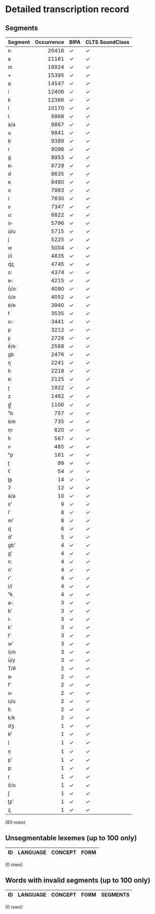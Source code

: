 
# Detailed transcription record

## Segments

| Segment | Occurrence | BIPA | CLTS SoundClass |
|:----------|-------------:|:-------|:------------------|
| n | 26416 | ✓ | ✓ |
| a | 21161 | ✓ | ✓ |
| m | 16924 | ✓ | ✓ |
| + | 15395 | ✓ | ✓ |
| aː | 14547 | ✓ | ✓ |
| i | 12406 | ✓ | ✓ |
| k | 12366 | ✓ | ✓ |
| l | 10170 | ✓ | ✓ |
| t | 9968 | ✓ | ✓ |
| á/a | 9867 | ✓ | ✓ |
| u | 9841 | ✓ | ✓ |
| b | 9389 | ✓ | ✓ |
| r | 9096 | ✓ | ✓ |
| g | 8953 | ✓ | ✓ |
| e˞ | 8729 | ✓ | ✓ |
| d | 8635 | ✓ | ✓ |
| e | 8480 | ✓ | ✓ |
| o | 7983 | ✓ | ✓ |
| iː | 7630 | ✓ | ✓ |
| s | 7347 | ✓ | ✓ |
| uː | 6822 | ✓ | ✓ |
| o˞ | 5796 | ✓ | ✓ |
| ú/u | 5715 | ✓ | ✓ |
| j | 5225 | ✓ | ✓ |
| w | 5004 | ✓ | ✓ |
| í/i | 4835 | ✓ | ✓ |
| ɖʐ | 4745 | ✓ | ✓ |
| oː | 4374 | ✓ | ✓ |
| e˞ː | 4215 | ✓ | ✓ |
| ṓ/oː | 4090 | ✓ | ✓ |
| ó/o | 4052 | ✓ | ✓ |
| é/e | 3940 | ✓ | ✓ |
| f | 3535 | ✓ | ✓ |
| o˞ː | 3441 | ✓ | ✓ |
| p | 3212 | ✓ | ✓ |
| ʂ | 2728 | ✓ | ✓ |
| ḗ/eː | 2568 | ✓ | ✓ |
| gb | 2476 | ✓ | ✓ |
| ŋ | 2241 | ✓ | ✓ |
| h | 2218 | ✓ | ✓ |
| eː | 2125 | ✓ | ✓ |
| ɽ | 1922 | ✓ | ✓ |
| z | 1462 | ✓ | ✓ |
| ɠ̥ | 1106 | ✓ | ✓ |
| ⁿb | 757 | ✓ | ✓ |
| è/e | 735 | ✓ | ✓ |
| m̩ | 620 | ✓ | ✓ |
| ɦ | 567 | ✓ | ✓ |
| v | 465 | ✓ | ✓ |
| ⁿp | 161 | ✓ | ✓ |
| ʈ | 99 | ✓ | ✓ |
| ʕ | 54 | ✓ | ✓ |
| ʈʂ | 14 | ✓ | ✓ |
| ʔ | 12 | ✓ | ✓ |
| à/a | 10 | ✓ | ✓ |
| sʼ | 9 | ✓ | ✓ |
| l’ | 8 | ✓ | ✓ |
| m’ | 8 | ✓ | ✓ |
| ɖ | 6 | ✓ | ✓ |
| d’ | 5 | ✓ | ✓ |
| gb’ | 4 | ✓ | ✓ |
| g’ | 4 | ✓ | ✓ |
| nː | 4 | ✓ | ✓ |
| n’ | 4 | ✓ | ✓ |
| r’ | 4 | ✓ | ✓ |
| ì/i | 4 | ✓ | ✓ |
| ⁿk | 4 | ✓ | ✓ |
| a˞ː | 3 | ✓ | ✓ |
| b’ | 3 | ✓ | ✓ |
| i˞ | 3 | ✓ | ✓ |
| kʼ | 3 | ✓ | ✓ |
| tʼ | 3 | ✓ | ✓ |
| w’ | 3 | ✓ | ✓ |
| ò/o | 3 | ✓ | ✓ |
| ǘ/y | 3 | ✓ | ✓ |
| T/θ | 2 | ✓ | ✓ |
| a˞ | 2 | ✓ | ✓ |
| fʼ | 2 | ✓ | ✓ |
| u˞ | 2 | ✓ | ✓ |
| ù/u | 2 | ✓ | ✓ |
| ɓ | 2 | ✓ | ✓ |
| ḳ/k | 2 | ✓ | ✓ |
| dʒ | 1 | ✓ | ✓ |
| kʲ | 1 | ✓ | ✓ |
| l̩ | 1 | ✓ | ✓ |
| n̩ | 1 | ✓ | ✓ |
| pʼ | 1 | ✓ | ✓ |
| pː | 1 | ✓ | ✓ |
| r̩ | 1 | ✓ | ✓ |
| ô/o | 1 | ✓ | ✓ |
| ʃ | 1 | ✓ | ✓ |
| ʈʂ’ | 1 | ✓ | ✓ |
| ʐ | 1 | ✓ | ✓ |

(93 rows)



## Unsegmentable lexemes (up to 100 only)

| ID | LANGUAGE | CONCEPT | FORM |
|------|------------|-----------|--------|

(0 rows)



## Words with invalid segments (up to 100 only)

| ID | LANGUAGE | CONCEPT | FORM | SEGMENTS |
|------|------------|-----------|--------|------------|

(0 rows)


